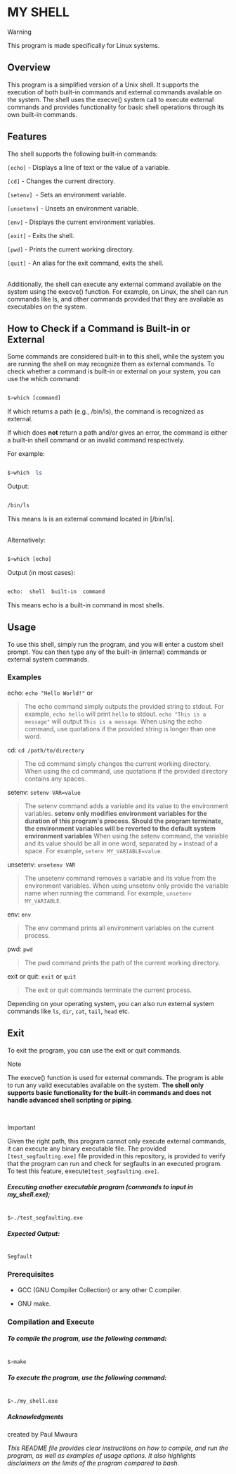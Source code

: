 # MY SHELL

>[!WARNING]
>This program is made specifically for Linux systems.

## Overview

This program is a simplified version of a Unix shell. It supports the execution of both built-in commands and external commands available on the system. The shell uses the execve() system call to execute external commands and provides functionality for basic shell operations through its own built-in commands.
  

## Features

The shell supports the following built-in commands: <br  />

  

``[echo]`` - Displays a line of text or the value of a variable. <br  />

``[cd]`` - Changes the current directory. <br  />

``[setenv] ``- Sets an environment variable. <br  />

``[unsetenv]`` - Unsets an environment variable. <br  />

``[env]`` - Displays the current environment variables. <br  />

``[exit]`` - Exits the shell. <br  />

``[pwd]`` - Prints the current working directory. <br  />

``[quit]`` - An alias for the exit command, exits the shell. <br  />   <br  />

  

Additionally, the shell can execute any external command available on the system using the execve() function. For example, on Linux, the shell can run commands like ls, and other commands provided that they are available as executables on the system.

  

## How to Check if a Command is Built-in or External

Some commands are considered built-in to this shell, while the system you are running the shell on may recognize them as external commands. To check whether a command is built-in or external on your system, you can use the which command: <br  />

```sh

$>which [command]

```

If which returns a path (e.g., /bin/ls), the command is recognized as external.

If which does **not** return a path and/or gives an error, the command is either a built-in shell command or an invalid command respectively. <br  />

For example:<br  />



```sh

$>which  ls

```

Output: <br  />

```bash

/bin/ls

```

This means ls is an external command located in [/bin/ls]. <br  /><br  />

  

Alternatively: <br  />

  

```sh

$>which [echo]

```

Output (in most cases): <br  />

  

```bash

echo:  shell  built-in  command

```

This means echo is a built-in command in most shells. <br  />

  

## Usage

To use this shell, simply run the program, and you will enter a custom shell prompt. You can then type any of the built-in (internal) commands or external system commands. <br  />

  

### Examples

echo: ```echo "Hello World!"``` or <br  />
> The echo command simply outputs the provided string to stdout. For example, ``echo hello`` will print ``hello`` to stdout. ``echo "This is a message"`` will output ``This is a message``.  When using the echo command, use quotations if the provided string is longer than one word. <br  />

cd: ```cd /path/to/directory```<br  />
> The cd command simply changes the current working directory. When using the cd command, use quotations if the provided directory contains any spaces. <br  />

setenv: ```setenv VAR=value```<br  />
> The setenv command adds a variable and its value to the environment variables. **setenv only modifies environment variables for the duration of this program's process. Should the program terminate, the environment variables will be reverted to the default system environment variables** When using the setenv command, the variable and its value should be all in one word, separated by ``=`` instead of a space. For example, ``setenv MY_VARIABLE=value``. <br  />

unsetenv: ```unsetenv VAR```<br  />
> The unsetenv command removes a variable and its value from the environment variables.  When using unsetenv only provide the variable name when running the command. For example, ``unsetenv MY_VARIABLE``. <br  />

env: ```env```<br  />
> The env command prints all environment variables on the current process. <br  />

pwd: ```pwd```<br  />
> The pwd command prints the path of the current working directory. <br  />

exit or quit: ```exit``` or ```quit```  <br  />
> The exit or quit commands terminate the current process. <br  />

Depending on your operating system, you can also run external system commands like ``ls``, ``dir``, ``cat``, ``tail``, ``head`` etc. <br  />

  

## Exit

To exit the program, you can use the exit or quit commands. <br  />

  

> [!NOTE] 
> The execve() function is used for external commands. The program is able to run any valid executables available on the system.
**The shell only supports basic functionality for the built-in commands and does not handle advanced shell scripting or piping**.

<br  />

> [!IMPORTANT]
Given the right path, this program cannot only execute external commands, it can execute any binary executable file. The provided ``[test_segfaulting.exe]`` file provided in this repository, is provided to verify that the program can run and check for segfaults in an executed program. To test this feature, execute``[test_segfaulting.exe]``.  <br  />

  

##### Executing another executable program (commands to input in my_shell.exe);

```sh

$>./test_segfaulting.exe

```

##### Expected Output: <br  />

  

```

Segfault

```

### Prerequisites

- GCC (GNU Compiler Collection) or any other C compiler. <br  />

- GNU make. <br  />

  

### Compilation and Execute

##### To compile the program, use the following command: <br  />

```sh

$>make

```

  

##### To execute the program, use the following command: <br  />

```sh

$>./my_shell.exe

```

  

##### Acknowledgments

created by Paul Mwaura  

<span><i>This README file provides clear instructions on how to compile, and run the program, as well as examples of usage options. It also highlights disclaimers on the limits of the program compared to bash. </a></i></span>
